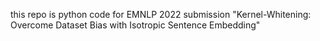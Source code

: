 

this repo is python code for EMNLP 2022 submission "Kernel-Whitening: Overcome Dataset Bias with Isotropic Sentence Embedding"
